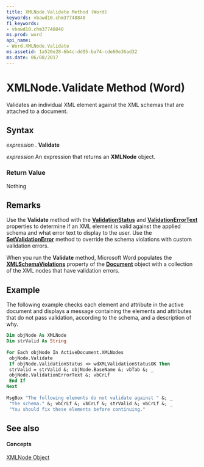 ```yaml
---
title: XMLNode.Validate Method (Word)
keywords: vbawd10.chm37748840
f1_keywords:
- vbawd10.chm37748840
ms.prod: word
api_name:
- Word.XMLNode.Validate
ms.assetid: 1a520e28-6b4c-dd95-ba74-cde60e36ad32
ms.date: 06/08/2017
---
```



# XMLNode.Validate Method (Word)

Validates an individual XML element against the XML schemas that are attached to a document.


## Syntax

 _expression_ . **Validate**

 _expression_ An expression that returns an **XMLNode** object.


### Return Value

Nothing


## Remarks

Use the  **Validate** method with the **[ValidationStatus](xmlnode-validationstatus-property-word.md)** and **[ValidationErrorText](xmlnode-validationerrortext-property-word.md)** properties to determine if an XML element is valid against the applied schema and what error text to display to the user. Use the **[SetValidationError](xmlnode-setvalidationerror-method-word.md)** method to override the schema violations with custom validation errors.

When you run the  **Validate** method, Microsoft Word populates the **[XMLSchemaViolations](http://msdn.microsoft.com/library/9bed9233-4b6b-fe11-d681-8c9f72f99449%28Office.15%29.aspx)** property of the **[Document](document-object-word.md)** object with a collection of the XML nodes that have validation errors.


## Example

The following example checks each element and attribute in the active document and displays a message containing the elements and attributes that do not pass validation, according to the schema, and a description of why.


```vb
Dim objNode As XMLNode 
Dim strValid As String 
 
For Each objNode In ActiveDocument.XMLNodes 
 objNode.Validate 
 If objNode.ValidationStatus <> wdXMLValidationStatusOK Then 
 strValid = strValid &; objNode.BaseName &; vbTab &; _ 
 objNode.ValidationErrorText &; vbCrLf 
 End If 
Next 
 
MsgBox "The following elements do not validate against " &; _ 
 "the schema." &; vbCrLf &; vbCrLf &; strValid &; vbCrLf &; _ 
 "You should fix these elements before continuing."
```


## See also


#### Concepts


[XMLNode Object](xmlnode-object-word.md)

